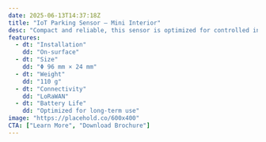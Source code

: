 ```yaml
---
date: 2025-06-13T14:37:18Z
title: "IoT Parking Sensor – Mini Interior"
desc: "Compact and reliable, this sensor is optimized for controlled indoor parking garages or commercial parking decks."
features: 
  - dt: "Installation"
    dd: "On-surface"
  - dt: "Size"
    dd: "Φ 96 mm × 24 mm"
  - dt: "Weight"
    dd: "110 g"
  - dt: "Connectivity"
    dd: "LoRaWAN"
  - dt: "Battery Life"
    dd: "Optimized for long-term use"
image: "https://placehold.co/600x400"
CTA: ["Learn More", "Download Brochure"]
---
```


